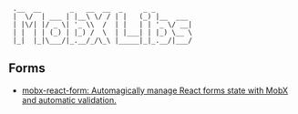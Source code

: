 ```
 .__  __       _   __  __  _     _ _         
 |  \/  | ___ | |__\ \/ / | |   (_) |__  ___
 | |\/| |/ _ \| '_ \\  /  | |   | | '_ \/ __|
 | |  | | (_) | |_) /  \  | |___| | |_) \__ \
 |_|  |_|\___/|_.__/_/\_\ |_____|_|_.__/|___/
```

## Forms
- [mobx-react-form: Automagically manage React forms state with MobX and automatic validation.](https://github.com/foxhound87/mobx-react-form)
